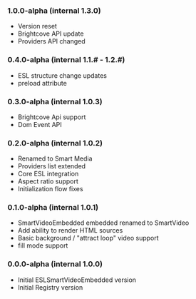 ### 1.0.0-alpha (internal 1.3.0)
* Version reset
* Brightcove API update
* Providers API changed

### 0.4.0-alpha (internal 1.1.# - 1.2.#)
* ESL structure change updates
* preload attribute


### 0.3.0-alpha (internal 1.0.3)
* Brightcove Api support
* Dom Event API


### 0.2.0-alpha (internal 1.0.2)
* Renamed to Smart Media
* Providers list extended
* Core ESL integration
* Aspect ratio support
* Initialization flow fixes

### 0.1.0-alpha (internal 1.0.1)
* SmartVideoEmbedded embedded renamed to SmartVideo
* Add ability to render HTML sources
* Basic background / "attract loop" video support
* fill mode support

### 0.0.0-alpha (internal 1.0.0)
* Initial ESLSmartVideoEmbedded version
* Initial Registry version
